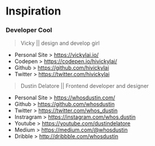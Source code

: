 # Inspiration

### Developer Cool

> Vicky || design and develop girl
- Personal Site > https://vickylai.io/
- Codepen > https://codepen.io/hivickylai/
- Github > https://github.com/hivickylai
- Twitter > https://twitter.com/hivickylai

> Dustin Delatore || Frontend developer and designer
- Personal Site > https://whosdustin.com/
- Github > https://github.com/whosdustin
- Twitter > https://twitter.com/whos_dustin
- Instragram > https://instagram.com/whos.dustin
- Youtube > https://youtube.com/dustindelatore
- Medium > https://medium.com/@whosdustin
- Dribble > http://dribbble.com/whosdustin
